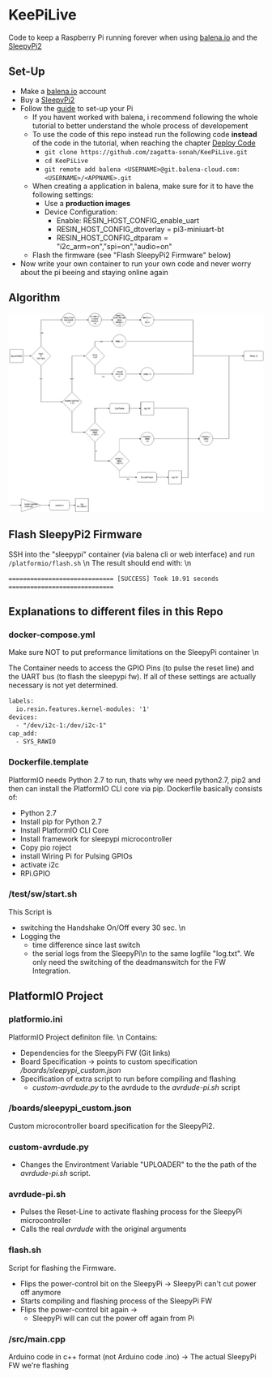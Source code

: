 # KeePiLive
Code to keep a Raspberry Pi running forever when using [balena.io](https://www.balena.io/) and the [SleepyPi2](https://spellfoundry.com/product/sleepy-pi-2/)

## Set-Up
 * Make a [balena.io](https://www.balena.io/) account
 * Buy a [SleepyPi2](https://spellfoundry.com/product/sleepy-pi-2/)
 * Follow the [guide](https://www.balena.io/docs/learn/getting-started/raspberrypi3/python/) to set-up your Pi
   * If you havent worked with balena, i recommend following the whole tutorial to better understand the whole process of developement
   * To use the code of this repo instead run the following code **instead** of the code in the tutorial, when reaching the chapter [Deploy Code](https://www.balena.io/docs/learn/getting-started/raspberrypi3/python/#deploy-code)
     * `git clone https://github.com/zagatta-sonah/KeePiLive.git`
     * `cd KeePiLive`
     * `git remote add balena <USERNAME>@git.balena-cloud.com:<USERNAME>/<APPNAME>.git`
   * When creating a application in balena, make sure for it to have the following settings:
     * Use a **production images**
     * Device Configuration:
       * Enable: RESIN_HOST_CONFIG_enable_uart
       * RESIN_HOST_CONFIG_dtoverlay = pi3-miniuart-bt
       * RESIN_HOST_CONFIG_dtparam = "i2c_arm=on","spi=on","audio=on"
   * Flash the firmware (see "Flash SleepyPi2 Firmware" below)
 * Now write your own container to run your own code and never worry about the pi beeing and staying online again

## Algorithm
![Algorithm Flow Chart](https://github.com/zagatta-sonah/KeePiLive/blob/master/sleepypi/doc/SleepyPi_v3.jpg)


## Flash SleepyPi2 Firmware

SSH into the "sleepypi" container (via balena cli or web interface) and run `/platformio/flash.sh`
\n
The result should end with: \n
```
============================= [SUCCESS] Took 10.91 seconds =============================
```

## Explanations to different files in this Repo

### docker-compose.yml
Make sure NOT to put preformance limitations on the SleepyPi container \n

The Container needs to access the GPIO Pins (to pulse the reset line) and the UART bus (to flash the sleepypi fw). If all of these settings are actually necessary is not yet determined.

```
labels:
  io.resin.features.kernel-modules: '1'
devices:
  - "/dev/i2c-1:/dev/i2c-1"
cap_add:
  - SYS_RAWIO
```

### Dockerfile.template
PlatformIO needs Python 2.7 to run, thats why we need python2.7, pip2 and then can install the PlatformIO CLI core via pip.
Dockerfile basically consists of:

 * Python 2.7
 * Install pip for Python 2.7
 * Install PlatformIO CLI Core
 * Install framework for sleepypi microcontroller
 * Copy pio roject
 * install Wiring Pi for Pulsing GPIOs
 * activate i2c
 * RPi.GPIO

### /test/sw/start.sh
This Script is
 * switching the Handshake On/Off every 30 sec. \n
 * Logging the
    * time difference since last switch
    * the serial logs from the SleepyPi\n
to the same logfile "log.txt". We only need the switching of the deadmanswitch for the FW Integration.

## PlatformIO Project

### platformio.ini
PlatformIO Project definiton file. \n
Contains:
 * Dependencies for the SleepyPi FW (Git links)
 * Board Specification -> points to custom specification */boards/sleepypi_custom.json*
 * Specification of extra script to run before compiling and flashing
   * *custom-avrdude.py* to the avrdude to the *avrdude-pi.sh* script

### /boards/sleepypi_custom.json
Custom microcontroller board specification for the SleepyPi2.

### custom-avrdude.py
 * Changes the Environtment Variable "UPLOADER" to the the path of the *avrdude-pi.sh* script.

### avrdude-pi.sh
 * Pulses the Reset-Line to activate flashing process for the SleepyPi microcontroller
 * Calls the real *avrdude* with the original arguments

### flash.sh
Script for flashing the Firmware.
 * Flips the power-control bit on the SleepyPi -> SleepyPi can't cut power off anymore
 * Starts compiling and flashing process of the SleepyPi FW
 * Flips the power-control bit again ->
   * SleepyPi will can cut the power off again from Pi

### /src/main.cpp
Arduino code in c++ format (not Arduino code .ino)
-> The actual SleepyPi FW we're flashing

